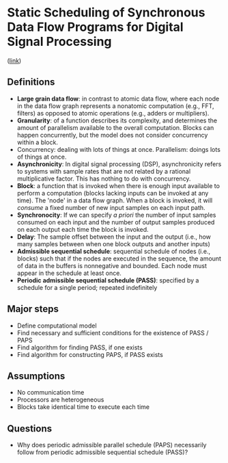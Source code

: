 # Static Scheduling of Synchronous Data Flow Programs for Digital Signal Processing

([link](https://drive.google.com/open?id=0B_10gtxnPV-_VVE4M3AxVU9iRm8))

## Definitions

- **Large grain data flow**: in contrast to atomic data flow, where each node in the data flow graph represents a nonatomic computation (e.g., FFT, filters) as opposed to atomic operations (e.g., adders or multipliers).
- **Granularity**: of a function describes its complexity, and determines the amount of parallelism available to the overall computation. Blocks can happen concurrently, but the model does not consider concurrency within a block.
- Concurrency: dealing with lots of things at once. Parallelism: doings lots of things at once.
- **Asynchronicity**: In digital signal processing (DSP), asynchronicity refers to systems with sample rates that are not related by a rational multiplicative factor. This has nothing to do with concurrency.
- **Block**: a function that is invoked when there is enough input available to perform a computation (blocks lacking inputs can be invoked at any time). The 'node' in a data flow graph. When a block is invoked, it will *consume* a fixed number of new input samples on each input path.
- **Synchronocity**: If we can specify *a priori* the number of input samples consumed on each input and the number of output samples produced on each output each time the block is invoked.
- **Delay**: The sample offset between the input and the output (i.e., how many samples between when one block outputs and another inputs)
- **Admissible sequential schedule**: sequential schedule of nodes (i.e., blocks) such that if the nodes are executed in the sequence, the amount of data in the buffers is nonnegative and bounded. Each node must appear in the schedule at least once.
- **Periodic admissible sequential schedule (PASS)**: specified by a schedule for a single period; repeated indefinitely

## Major steps

- Define computational model
- Find necessary and sufficient conditions for the existence of PASS / PAPS
- Find algorithm for finding PASS, if one exists
- Find algorithm for constructing PAPS, if PASS exists

## Assumptions

- No communication time
- Processors are heterogeneous
- Blocks take identical time to execute each time

## Questions

- Why does periodic admissible parallel schedule (PAPS) necessarily follow from periodic admissible sequential schedule (PASS)?

